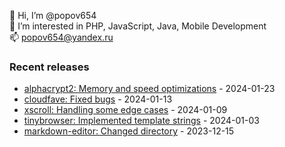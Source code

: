 👋 Hi, I’m @popov654  
👀 I’m interested in PHP, JavaScript, Java, Mobile Development  
📫 popov654@yandex.ru

<h3>Recent releases</h3>
<!-- recent_releases starts -->

* [alphacrypt2: Memory and speed optimizations](https://github.com/popov654/alphacrypt2/commit/59f934e78779efd76ba4f6711e88e13de64b6818) - 2024-01-23
* [cloudfave: Fixed bugs](https://github.com/popov654/cloudfave/commit/42ac3965f0237c7474adbd9e2db3137bb739d83e) - 2024-01-13
* [xscroll: Handling some edge cases](https://github.com/popov654/xscroll/commit/acbf9c5d3d0067d94db6dee2a7ebf74852131a4e) - 2024-01-09
* [tinybrowser: Implemented template strings](https://github.com/popov654/tinybrowser/commit/8f52caf2ccbff3c64484c81613e7681530ec5835) - 2024-01-03
* [markdown-editor: Changed directory](https://github.com/popov654/markdown-editor/commit/4f3e8d8565687f5678acb3bf99bbe13eb6e7a048) - 2023-12-15

<!-- recent_releases ends -->